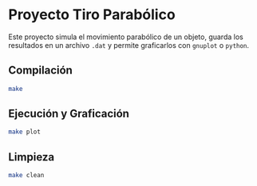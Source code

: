 # Proyecto Tiro Parabólico

Este proyecto simula el movimiento parabólico de un objeto, guarda los resultados en un archivo `.dat` y permite graficarlos con `gnuplot` o `python`.

## Compilación

```bash
make
```

## Ejecución y Graficación

```bash
make plot
```

## Limpieza

```bash
make clean
```
